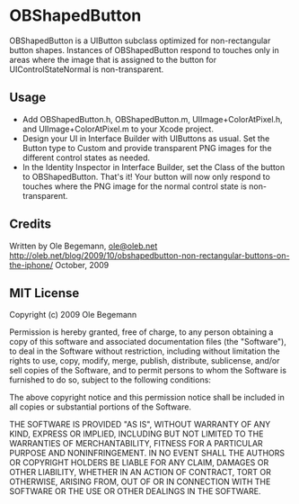 OBShapedButton
==============

OBShapedButton is a UIButton subclass optimized for non-rectangular button shapes.
Instances of OBShapedButton respond to touches only in areas where the image that is
assigned to the button for UIControlStateNormal is non-transparent.

 
Usage
-----

* Add OBShapedButton.h, OBShapedButton.m, UIImage+ColorAtPixel.h, and UIImage+ColorAtPixel.m
  to your Xcode project.
* Design your UI in Interface Builder with UIButtons as usual. Set the Button type to Custom
  and provide transparent PNG images for the different control states as needed.
* In the Identity Inspector in Interface Builder, set the Class of the button to OBShapedButton.
  That's it! Your button will now only respond to touches where the PNG image for the normal
  control state is non-transparent.


Credits
-------
Written by Ole Begemann, ole@oleb.net
http://oleb.net/blog/2009/10/obshapedbutton-non-rectangular-buttons-on-the-iphone/
October, 2009


MIT License
-----------
Copyright (c) 2009 Ole Begemann

Permission is hereby granted, free of charge, to any person obtaining a copy
of this software and associated documentation files (the "Software"), to deal
in the Software without restriction, including without limitation the rights
to use, copy, modify, merge, publish, distribute, sublicense, and/or sell
copies of the Software, and to permit persons to whom the Software is
furnished to do so, subject to the following conditions:

The above copyright notice and this permission notice shall be included in
all copies or substantial portions of the Software.

THE SOFTWARE IS PROVIDED "AS IS", WITHOUT WARRANTY OF ANY KIND, EXPRESS OR
IMPLIED, INCLUDING BUT NOT LIMITED TO THE WARRANTIES OF MERCHANTABILITY,
FITNESS FOR A PARTICULAR PURPOSE AND NONINFRINGEMENT. IN NO EVENT SHALL THE
AUTHORS OR COPYRIGHT HOLDERS BE LIABLE FOR ANY CLAIM, DAMAGES OR OTHER
LIABILITY, WHETHER IN AN ACTION OF CONTRACT, TORT OR OTHERWISE, ARISING FROM,
OUT OF OR IN CONNECTION WITH THE SOFTWARE OR THE USE OR OTHER DEALINGS IN
THE SOFTWARE.
